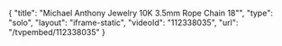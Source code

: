 {
    "title": "Michael Anthony Jewelry 10K 3.5mm Rope Chain  18\"",
    "type": "solo",
    "layout": "iframe-static",
    "videoId": "112338035",
    "url": "\/tvpembed\/112338035"
}